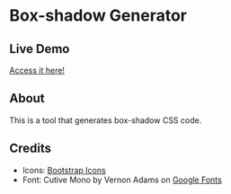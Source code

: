 # Box-shadow Generator

## Live Demo

[Access it here!](https://ednanf.github.io/box-shadow-generator/)
## About

This is a tool that generates box-shadow CSS code.

## Credits

- Icons: [Bootstrap Icons](https://icons.getbootstrap.com/)
- Font: Cutive Mono by Vernon Adams on [Google Fonts](https://fonts.google.com/specimen/Cutive+Mono)
